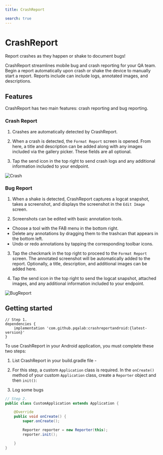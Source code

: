 ```yaml
---
title: CrashReport

search: true
---
```


# CrashReport

Report crashes as they happen or shake to document bugs!

CrashReport streamlines mobile bug and crash reporting for your QA team. Begin a report automatically upon crash or shake the device to manually start a report. Reports include can include logs, annotated images, and descriptions.

## Features

CrashReport has two main features: crash reporting and bug reporting.

### Crash Report

1. Crashes are automatically detected by CrashReport.

2. When a crash is detected, the `Format Report` screen is opened. From here, a title and description can be added along with any images included via the gallery picker. These fields are all optional.

3. Tap the send icon in the top right to send crash logs and any additional information included to your endpoint.

![Crash](https://i.imgur.com/3D6vr80.png)

### Bug Report

1. When a shake is detected, CrashReport captures a logcat snapshot, takes a screenshot, and displays the screenshot in the `Edit Image` screen.

2. Screenshots can be edited with basic annotation tools. 
* Choose a tool with the FAB menu in the bottom right. 
* Delete any annotations by dragging them to the trashcan that appears in the bottom left. 
* Undo or redo annotations by tapping the corresponding toolbar icons.

3. Tap the checkmark in the top right to proceed to the `Format Report` screen. The annotated screenshot will be automatically added to the report. Optionally, a title, description, and additional images can be added here.

4. Tap the send icon in the top right to send the logcat snapshot, attached images, and any additional information included to your endpoint.

![BugReport](https://i.imgur.com/0QdChk8.png)

## Getting started

```
// Step 1.
dependencies {
    implementation 'com.github.pqalab:crashreportandroid:{latest-version}'
}
```

To use CrashReport in your Android application, you must complete these two steps:

1. List CrashReport in your build.gradle file -

2. For this step, a custom `Application` class is required. In the `onCreate()` method of your custom `Application` class, create a `Reporter` object and then `init()`:

3. Log some bugs

```java
// Step 2.
public class CustomApplication extends Application {

    @Override
    public void onCreate() {
        super.onCreate();

        Reporter reporter = new Reporter(this);
        reporter.init();

    }
}
```
